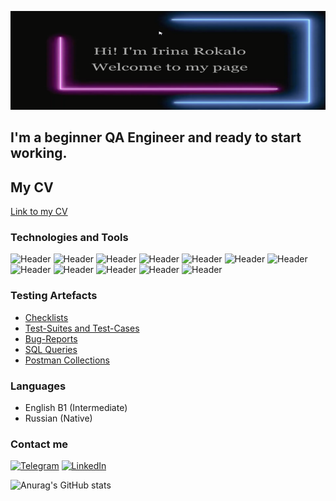 ![Header](https://github.com/irinarokalo/irinarokalo/blob/main/assets/a%20new%20header%20for%20git.png)

## I'm a beginner QA Engineer and ready to start working.

## My CV
[Link to my CV]()

### Technologies and Tools
![Header](https://img.shields.io/badge/Postman-090909?style=for-the-badge&logo=postman&logoColor=f76935)
![Header](https://img.shields.io/badge/Swagger-090909?style=for-the-badge&logo=swagger&logoColor=7ede2b)
![Header](https://img.shields.io/badge/Github-090909?style=for-the-badge&logo=github&logoColor=8cc4d7)
![Header](https://img.shields.io/badge/DevTools-090909?style=for-the-badge&logo=googlechrome&logoColor=2674f2)
![Header](https://img.shields.io/badge/AndroidStudio-090909?style=for-the-badge&logo=androidstudio&logoColor=3ad07d)
![Header](https://img.shields.io/badge/Fiddler-090909?style=for-the-badge&logo=fiddler&logoColor=8cc4d7)
![Header](https://img.shields.io/badge/CharlesProxy-090909?style=for-the-badge&logo=charlesproxy&logoColor=8cc4d7)
![Header](https://img.shields.io/badge/MySQL-090909?style=for-the-badge&logo=mysql&logoColor=00618a)
![Header](https://img.shields.io/badge/Jira-090909?style=for-the-badge&logo=jira&logoColor=136be1)
![Header](https://img.shields.io/badge/TestRail-090909?style=for-the-badge&logo=&logoColor=71b556)
![Header](https://img.shields.io/badge/Qase-090909?style=for-the-badge&logo=qase&logoColor=8cc4d7)
![Header](https://img.shields.io/badge/Youtrack-090909?style=for-the-badge&logo=youtrack&logoColor=8cc4d7)

### Testing Artefacts

- [Checklists](https://github.com/irinarokalo/Checklists/blob/main/README.md)
- [Test-Suites and Test-Cases](https://github.com/irinarokalo/Test-Cases.git)
- [Bug-Reports]()
- [SQL Queries](https://github.com/irinarokalo/SQL-Queries.git)
- [Postman Collections](https://github.com/irinarokalo/Postman-Collections.git)

### Languages

- English B1 (Intermediate)
- Russian (Native)

### Contact me
[![Telegram](https://img.shields.io/badge/Telegram-090909?style=for-the-badge&logo=telegram&logoColor=8cc4d7)](https://t.me/irina_rokalo)
[![LinkedIn](https://img.shields.io/badge/Linkedin-090909?style=for-the-badge&logo=linkedin&logoColor=0073b1)]()

![Anurag's GitHub stats](https://github-readme-stats.vercel.app/api?username=irinarokalo&show_icons=true&theme=radical)

